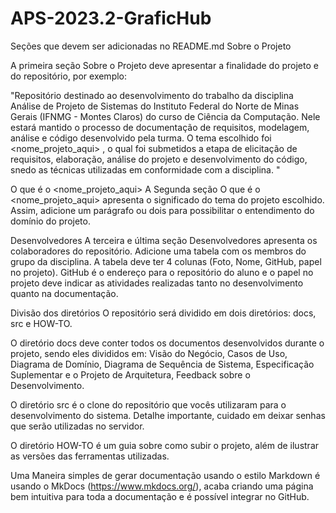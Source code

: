 # APS-2023.2-GraficHub

Seções que devem ser adicionadas no README.md
Sobre o Projeto

A primeira seção Sobre o Projeto deve apresentar a finalidade do projeto e do repositório, por exemplo:

"Repositório destinado ao desenvolvimento do trabalho da disciplina Análise de Projeto de Sistemas do Instituto Federal do Norte de Minas Gerais (IFNMG - Montes Claros) do curso de Ciência da Computação. Nele estará mantido o processo de documentação de requisitos, modelagem, análise e código desenvolvido pela turma. O tema escolhido foi <nome_projeto_aqui> , o qual foi submetidos a etapa de elicitação de requisitos, elaboração, análise do projeto e desenvolvimento do código, snedo as técnicas utilizadas em conformidade com a disciplina. "

O que é o <nome_projeto_aqui>
A Segunda seção O que é o <nome_projeto_aqui> apresenta o significado do tema do projeto escolhido. Assim, adicione um parágrafo ou dois para possibilitar o entendimento do domínio do projeto.

Desenvolvedores
A terceira e última seção Desenvolvedores apresenta os colaboradores do repositório. Adicione uma tabela com os membros do grupo da disciplina. A tabela deve ter 4 colunas (Foto, Nome, GitHub, papel no projeto). GitHub é o endereço para o repositório do aluno e o papel no projeto deve indicar as atividades realizadas tanto no desenvolvimento quanto na documentação.

Divisão dos diretórios
O repositório será dividido em dois diretórios: docs, src e HOW-TO.

O diretório docs deve conter todos os documentos desenvolvidos durante o projeto, sendo eles divididos em: Visão do Negócio, Casos de Uso, Diagrama de Domínio, Diagrama de Sequência de Sistema, Especificação Suplementar e o Projeto de Arquitetura, Feedback sobre o Desenvolvimento.

O diretório src é o clone do repositório que vocês utilizaram para o desenvolvimento do sistema. Detalhe importante, cuidado em deixar senhas que serão utilizadas no servidor.

O diretório HOW-TO é um guia sobre como subir o projeto, além de ilustrar as versões das ferramentas utilizadas.

Uma Maneira simples de gerar documentação usando o estilo Markdown é usando o MkDocs (https://www.mkdocs.org/), acaba criando uma página bem intuitiva para toda a documentação e é possível integrar no GitHub.
